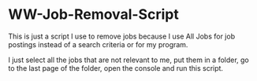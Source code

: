 # WW-Job-Removal-Script

This is just a script I use to remove jobs because I use All Jobs for job postings instead of a search criteria or for my program.

I just select all the jobs that are not relevant to me, put them in a folder, go to the last page of the folder, open the console and run this script.

